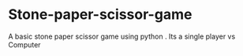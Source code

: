 # Stone-paper-scissor-game
A basic stone paper scissor game using python . Its a single player vs Computer 
